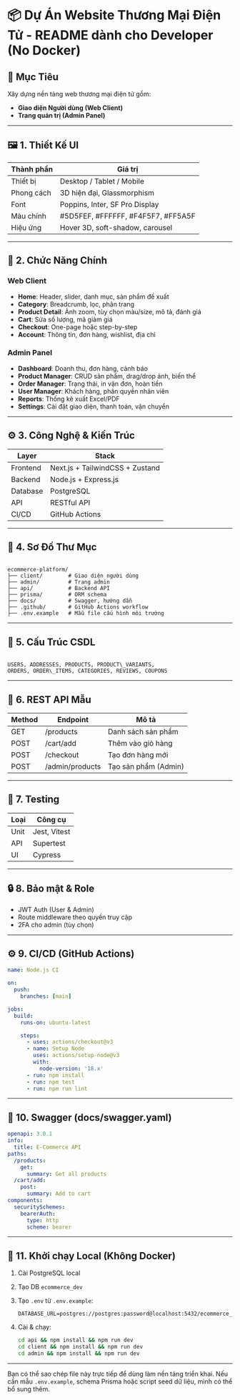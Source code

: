 # 📦 Dự Án Website Thương Mại Điện Tử - README dành cho Developer (No Docker)

## 🔰 Mục Tiêu

Xây dựng nền tảng web thương mại điện tử gồm:
- **Giao diện Người dùng (Web Client)**
- **Trang quản trị (Admin Panel)**

---

## 🖼️ 1. Thiết Kế UI

| Thành phần    | Giá trị                               |
| ------------- | ------------------------------------- |
| Thiết bị      | Desktop / Tablet / Mobile             |
| Phong cách    | 3D hiện đại, Glassmorphism            |
| Font          | Poppins, Inter, SF Pro Display        |
| Màu chính     | #5D5FEF, #FFFFFF, #F4F5F7, #FF5A5F     |
| Hiệu ứng      | Hover 3D, soft-shadow, carousel       |

---

## 🧩 2. Chức Năng Chính

### Web Client

- **Home**: Header, slider, danh mục, sản phẩm đề xuất
- **Category**: Breadcrumb, lọc, phân trang
- **Product Detail**: Ảnh zoom, tùy chọn màu/size, mô tả, đánh giá
- **Cart**: Sửa số lượng, mã giảm giá
- **Checkout**: One-page hoặc step-by-step
- **Account**: Thông tin, đơn hàng, wishlist, địa chỉ

### Admin Panel

- **Dashboard**: Doanh thu, đơn hàng, cảnh báo
- **Product Manager**: CRUD sản phẩm, drag/drop ảnh, biến thể
- **Order Manager**: Trạng thái, in vận đơn, hoàn tiền
- **User Manager**: Khách hàng, phân quyền nhân viên
- **Reports**: Thống kê xuất Excel/PDF
- **Settings**: Cài đặt giao diện, thanh toán, vận chuyển

---

## ⚙️ 3. Công Nghệ & Kiến Trúc

| Layer      | Stack                              |
|------------|------------------------------------|
| Frontend   | Next.js + TailwindCSS + Zustand    |
| Backend    | Node.js + Express.js               |
| Database   | PostgreSQL                         |
| API        | RESTful API                        |
| CI/CD      | GitHub Actions                     |

---

## 📁 4. Sơ Đồ Thư Mục

```

ecommerce-platform/
├── client/        # Giao diện người dùng
├── admin/         # Trang admin
├── api/           # Backend API
├── prisma/        # ORM schema
├── docs/          # Swagger, hướng dẫn
├── .github/       # GitHub Actions workflow
├── .env.example   # Mẫu file cấu hình môi trường

```

---

## 🧱 5. Cấu Trúc CSDL

```

USERS, ADDRESSES, PRODUCTS, PRODUCT\_VARIANTS,
ORDERS, ORDER\_ITEMS, CATEGORIES, REVIEWS, COUPONS

````

---

## 🔗 6. REST API Mẫu

| Method | Endpoint            | Mô tả                 |
|--------|---------------------|------------------------|
| GET    | /products           | Danh sách sản phẩm     |
| POST   | /cart/add           | Thêm vào giỏ hàng      |
| POST   | /checkout           | Tạo đơn hàng mới       |
| POST   | /admin/products     | Tạo sản phẩm (Admin)   |

---

## 🧪 7. Testing

| Loại      | Công cụ          |
|-----------|------------------|
| Unit      | Jest, Vitest     |
| API       | Supertest        |
| UI        | Cypress          |

---

## 🔒 8. Bảo mật & Role

- JWT Auth (User & Admin)
- Route middleware theo quyền truy cập
- 2FA cho admin (tùy chọn)

---

## ⚙️ 9. CI/CD (GitHub Actions)

```yaml
name: Node.js CI

on:
  push:
    branches: [main]

jobs:
  build:
    runs-on: ubuntu-latest

    steps:
      - uses: actions/checkout@v3
      - name: Setup Node
        uses: actions/setup-node@v3
        with:
          node-version: '18.x'
      - run: npm install
      - run: npm test
      - run: npm run lint
````

---

## 📘 10. Swagger (docs/swagger.yaml)

```yaml
openapi: 3.0.1
info:
  title: E-Commerce API
paths:
  /products:
    get:
      summary: Get all products
  /cart/add:
    post:
      summary: Add to cart
components:
  securitySchemes:
    bearerAuth:
      type: http
      scheme: bearer
```

---

## 🧰 11. Khởi chạy Local (Không Docker)

1. Cài PostgreSQL local
2. Tạo DB `ecommerce_dev`
3. Tạo `.env` từ `.env.example`:

   ```
   DATABASE_URL=postgres://postgres:password@localhost:5432/ecommerce_dev
   ```
4. Cài & chạy:

   ```bash
   cd api && npm install && npm run dev
   cd client && npm install && npm run dev
   cd admin && npm install && npm run dev
   ```

---

Bạn có thể sao chép file này trực tiếp để dùng làm nền tảng triển khai. Nếu cần mẫu `.env.example`, schema Prisma hoặc script seed dữ liệu, mình có thể bổ sung thêm.
